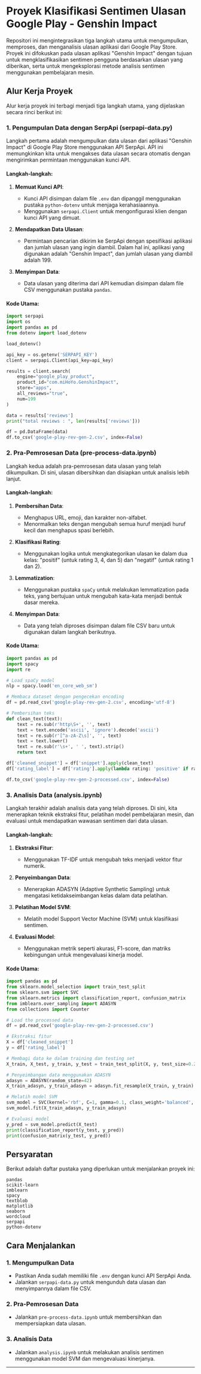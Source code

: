 
# Proyek Klasifikasi Sentimen Ulasan Google Play - Genshin Impact

Repositori ini mengintegrasikan tiga langkah utama untuk mengumpulkan, memproses, dan menganalisis ulasan aplikasi dari Google Play Store. Proyek ini difokuskan pada ulasan aplikasi "Genshin Impact" dengan tujuan untuk mengklasifikasikan sentimen pengguna berdasarkan ulasan yang diberikan, serta untuk mengeksplorasi metode analisis sentimen menggunakan pembelajaran mesin.

## Alur Kerja Proyek

Alur kerja proyek ini terbagi menjadi tiga langkah utama, yang dijelaskan secara rinci berikut ini:

### 1. **Pengumpulan Data dengan SerpApi (serpapi-data.py)**

Langkah pertama adalah mengumpulkan data ulasan dari aplikasi "Genshin Impact" di Google Play Store menggunakan API SerpApi. API ini memungkinkan kita untuk mengakses data ulasan secara otomatis dengan mengirimkan permintaan menggunakan kunci API.

#### **Langkah-langkah**:
1. **Memuat Kunci API**:
   - Kunci API disimpan dalam file `.env` dan dipanggil menggunakan pustaka `python-dotenv` untuk menjaga kerahasiaannya.
   - Menggunakan `serpapi.Client` untuk mengonfigurasi klien dengan kunci API yang dimuat.

2. **Mendapatkan Data Ulasan**:
   - Permintaan pencarian dikirim ke SerpApi dengan spesifikasi aplikasi dan jumlah ulasan yang ingin diambil. Dalam hal ini, aplikasi yang digunakan adalah "Genshin Impact", dan jumlah ulasan yang diambil adalah 199.

3. **Menyimpan Data**:
   - Data ulasan yang diterima dari API kemudian disimpan dalam file CSV menggunakan pustaka `pandas`.

#### **Kode Utama**:
```python
import serpapi
import os
import pandas as pd
from dotenv import load_dotenv

load_dotenv()

api_key = os.getenv('SERPAPI_KEY')
client = serpapi.Client(api_key=api_key)

results = client.search(
    engine="google_play_product",
    product_id="com.miHoYo.GenshinImpact",
    store="apps",
    all_reviews="true",
    num=199
)

data = results['reviews']
print("total reviews : ", len(results['reviews']))

df = pd.DataFrame(data)
df.to_csv('google-play-rev-gen-2.csv', index=False)
```

### 2. **Pra-Pemrosesan Data (pre-process-data.ipynb)**

Langkah kedua adalah pra-pemrosesan data ulasan yang telah dikumpulkan. Di sini, ulasan dibersihkan dan disiapkan untuk analisis lebih lanjut.

#### **Langkah-langkah**:
1. **Pembersihan Data**:
   - Menghapus URL, emoji, dan karakter non-alfabet.
   - Menormalkan teks dengan mengubah semua huruf menjadi huruf kecil dan menghapus spasi berlebih.

2. **Klasifikasi Rating**:
   - Menggunakan logika untuk mengkategorikan ulasan ke dalam dua kelas: "positif" (untuk rating 3, 4, dan 5) dan "negatif" (untuk rating 1 dan 2).
   
3. **Lemmatization**:
   - Menggunakan pustaka `spaCy` untuk melakukan lemmatization pada teks, yang bertujuan untuk mengubah kata-kata menjadi bentuk dasar mereka.

4. **Menyimpan Data**:
   - Data yang telah diproses disimpan dalam file CSV baru untuk digunakan dalam langkah berikutnya.

#### **Kode Utama**:
```python
import pandas as pd
import spacy
import re

# Load spaCy model
nlp = spacy.load('en_core_web_sm')

# Membaca dataset dengan pengecekan encoding
df = pd.read_csv('google-play-rev-gen-2.csv', encoding='utf-8')

# Pembersihan teks
def clean_text(text):
    text = re.sub(r'http\S+', '', text)
    text = text.encode('ascii', 'ignore').decode('ascii')
    text = re.sub(r'[^a-zA-Z\s]', '', text)
    text = text.lower()
    text = re.sub(r'\s+', ' ', text).strip()
    return text

df['cleaned_snippet'] = df['snippet'].apply(clean_text)
df['rating_label'] = df['rating'].apply(lambda rating: 'positive' if rating in [3, 4, 5] else 'negative')

df.to_csv('google-play-rev-gen-2-processed.csv', index=False)
```

### 3. **Analisis Data (analysis.ipynb)**

Langkah terakhir adalah analisis data yang telah diproses. Di sini, kita menerapkan teknik ekstraksi fitur, pelatihan model pembelajaran mesin, dan evaluasi untuk mendapatkan wawasan sentimen dari data ulasan.

#### **Langkah-langkah**:
1. **Ekstraksi Fitur**:
   - Menggunakan TF-IDF untuk mengubah teks menjadi vektor fitur numerik.
   
2. **Penyeimbangan Data**:
   - Menerapkan ADASYN (Adaptive Synthetic Sampling) untuk mengatasi ketidakseimbangan kelas dalam data pelatihan.

3. **Pelatihan Model SVM**:
   - Melatih model Support Vector Machine (SVM) untuk klasifikasi sentimen.

4. **Evaluasi Model**:
   - Menggunakan metrik seperti akurasi, F1-score, dan matriks kebingungan untuk mengevaluasi kinerja model.

#### **Kode Utama**:
```python
import pandas as pd
from sklearn.model_selection import train_test_split
from sklearn.svm import SVC
from sklearn.metrics import classification_report, confusion_matrix
from imblearn.over_sampling import ADASYN
from collections import Counter

# Load the processed data
df = pd.read_csv('google-play-rev-gen-2-processed.csv')

# Ekstraksi fitur
X = df['cleaned_snippet']
y = df['rating_label']

# Membagi data ke dalam training dan testing set
X_train, X_test, y_train, y_test = train_test_split(X, y, test_size=0.2, random_state=42)

# Penyeimbangan data menggunakan ADASYN
adasyn = ADASYN(random_state=42)
X_train_adasyn, y_train_adasyn = adasyn.fit_resample(X_train, y_train)

# Melatih model SVM
svm_model = SVC(kernel='rbf', C=1, gamma=0.1, class_weight='balanced', random_state=42)
svm_model.fit(X_train_adasyn, y_train_adasyn)

# Evaluasi model
y_pred = svm_model.predict(X_test)
print(classification_report(y_test, y_pred))
print(confusion_matrix(y_test, y_pred))
```

## Persyaratan

Berikut adalah daftar pustaka yang diperlukan untuk menjalankan proyek ini:

```
pandas
scikit-learn
imblearn
spacy
textblob
matplotlib
seaborn
wordcloud
serpapi
python-dotenv
```

## Cara Menjalankan

### 1. Mengumpulkan Data
   - Pastikan Anda sudah memiliki file `.env` dengan kunci API SerpApi Anda.
   - Jalankan `serpapi-data.py` untuk mengunduh data ulasan dan menyimpannya dalam file CSV.

### 2. Pra-Pemrosesan Data
   - Jalankan `pre-process-data.ipynb` untuk membersihkan dan mempersiapkan data ulasan.

### 3. Analisis Data
   - Jalankan `analysis.ipynb` untuk melakukan analisis sentimen menggunakan model SVM dan mengevaluasi kinerjanya.

---

